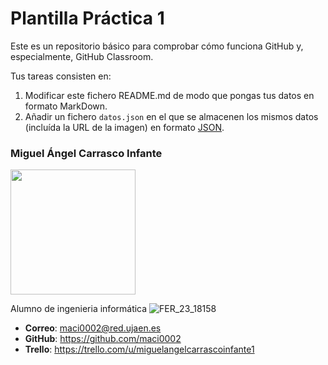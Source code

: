 # Plantilla Práctica 1
Este es un repositorio básico para comprobar cómo funciona GitHub y, especialmente, GitHub Classroom.

Tus tareas consisten en:
1) Modificar este fichero README.md de modo que pongas tus datos en formato MarkDown.
2) Añadir un fichero <code>datos.json</code> en el que se almacenen los mismos datos (incluída la URL de la imagen) en formato [JSON](https://es.wikipedia.org/wiki/JSON).

### Miguel Ángel Carrasco Infante
<img src='C:\Users\migue\Downloads' width='200px'>

Alumno de ingenieria informática
![FER_23_18158](https://user-images.githubusercontent.com/124813808/217621842-62908fff-3197-4e6d-a7b9-329bff9cf16a.JPG)
* **Correo**: maci0002@red.ujaen.es
* **GitHub**: https://github.com/maci0002
* **Trello**: https://trello.com/u/miguelangelcarrascoinfante1
